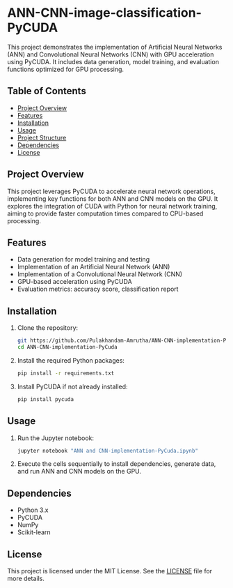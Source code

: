 # ANN-CNN-image-classification-PyCUDA

This project demonstrates the implementation of Artificial Neural Networks (ANN) and Convolutional Neural Networks (CNN) with GPU acceleration using PyCUDA. It includes data generation, model training, and evaluation functions optimized for GPU processing.

## Table of Contents

- [Project Overview](#project-overview)
- [Features](#features)
- [Installation](#installation)
- [Usage](#usage)
- [Project Structure](#project-structure)
- [Dependencies](#dependencies)
- [License](#license)

## Project Overview

This project leverages PyCUDA to accelerate neural network operations, implementing key functions for both ANN and CNN models on the GPU. It explores the integration of CUDA with Python for neural network training, aiming to provide faster computation times compared to CPU-based processing.

## Features

- Data generation for model training and testing
- Implementation of an Artificial Neural Network (ANN)
- Implementation of a Convolutional Neural Network (CNN)
- GPU-based acceleration using PyCUDA
- Evaluation metrics: accuracy score, classification report

## Installation

1. Clone the repository:
   ```bash
   git https://github.com/Pulakhandam-Amrutha/ANN-CNN-implementation-PyCuda.git
   cd ANN-CNN-implementation-PyCuda
   ```
2. Install the required Python packages:
   ```bash
   pip install -r requirements.txt
   ```
3. Install PyCUDA if not already installed:
   ```bash
   pip install pycuda
   ```

## Usage

1. Run the Jupyter notebook:
   ```bash
   jupyter notebook "ANN and CNN-implementation-PyCuda.ipynb"
   ```
2. Execute the cells sequentially to install dependencies, generate data, and run ANN and CNN models on the GPU.

## Dependencies

- Python 3.x
- PyCUDA
- NumPy
- Scikit-learn

## License

This project is licensed under the MIT License. See the [LICENSE](LICENSE) file for more details.
